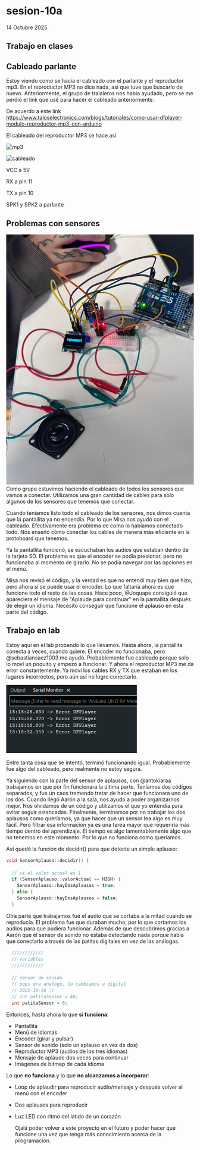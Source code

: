 # sesion-10a

14 Octubre 2025

## Trabajo en clases

## Cableado parlante

Estoy viendo como se hacía el cableado con el parlante y el reproductor mp3. En el reproductor MP3 no dice nada, asi que tuve que buscarlo de nuevo. Anteriormente, el grupo de tralaleros nos habia ayudado, pero se me perdió el link que usé para hacer el cableado anteriormente.

De acuerdo a este link <https://www.taloselectronics.com/blogs/tutoriales/como-usar-dfplayer-modulo-reproductor-mp3-con-arduino>

El cableado del reproductor MP3 se hace así

![mp3](https://cdn.shopify.com/s/files/1/0020/8027/6524/files/MP3-03_480x480.jpg?v=1636866608)

![cableado](https://cdn.shopify.com/s/files/1/0020/8027/6524/files/Diagrama-dfPlayer-Rafa_bb_600x600.png?v=1637000817)

VCC a 5V

RX a pin 11

TX a pin 10

SPK1 y SPK2 a parlante

## Problemas con sensores

![algunos sensores conectados](imagenes/algunos-cableados.jpg)
Como grupo estuvimos haciendo el cableado de todos los sensores que vamos a conectar. Utilizamos una gran cantidad de cables para solo algunos de los sensores que tenemos que conectar.

Cuando teníamos listo todo el cableado de los sensores, nos dimos cuenta que la pantallita ya no encendía. Por lo que Misa nos ayudó con el cableado. Efectivamente era problema de como lo habíamos conectado todo. Nos enseñó cómo conectar los cables de manera más eficiente en la protoboard que tenemos.

Ya la pantallita funcionó, se escuchaban los audios que estaban dentro de la tarjeta SD. El problema es que el encoder se podía presionar, pero no funcionaba al momento de girarlo. No se podía navegar por las opciones en el menú.

Misa nos revisó el código, y la verdad es que no entendí muy bien que hizo, pero ahora sí se puede usar el encoder. Lo que faltaría ahora es que funcione todo el resto de las cosas. Hace poco, @Joquape consiguió que apareciera el mensaje de "Aplaude para continuar" en la pantallita después de elegir un idioma. Necesito conseguir que funcione el aplauso en esta parte del código.

## Trabajo en lab

Estoy aquí en el lab probando lo que llevamos. Hasta ahora, la pantallita conecta a veces, cuando quiere. El encoder no funcionaba, pero @sebastiansaez1003 me ayudó. Probablemente fue cableado porque solo lo moví un poquito y empezó a funcionar. Y ahora el reproductor MP3 me da error constantemente. Ya moví los cables RX y TX que estaban en los lugares incorrectos, pero aún así no logro conectarlo.

![error mp3](./imagenes/error-mp3.png)

Entre tanta cosa que se intentó, terminó funcionando igual. Probablemente fue algo del cableado, pero realmente no estoy segura.

Ya siguiendo con la parte del sensor de aplausos, con @antokiaraa trabajamos en que por fin funcionara la última parte. Teníamos dos códigos separados, y fue un caos tremendo tratar de hacer que funcionara uno de los dos. Cuando llegó Aarón a la sala, nos ayudó a poder organizarnos mejor. Nos olvidamos de un código y utilizamos el que yo entendía para evitar seguir estancadas. Finalmente, terminamos por no trabajar los dos aplausos como queríamos, ya que hacer que un sensor lea algo es muy fácil. Pero filtrar esa información ya es una tarea mayor que requeriría más tiempo dentro del aprendizaje. El tiempo es algo lamentablemente algo que no tenemos en este momento. Por lo que no funciona como queríamos.

Así quedó la función de decidir() para que detecte un simple aplauso:

```cpp
void SensorAplauso::decidir() {

  // si el valor actual es 1
  if (SensorAplauso::valorActual == HIGH) {
    SensorAplauso::hayDosAplausos = true;
  } else {
    SensorAplauso::hayDosAplausos = false;
  }
```

Otra parte que trabajamos fue el audio que se cortaba a la mitad cuando se reproducía. El problema fue que duraban mucho, por lo que cortamos los audios para que pudiera funcionar. Además de que descubrimos gracias a Aarón que el sensor de sonido no estaba detectando nada porque había que conectarlo a través de las patitas digitales en vez de las análogas.

```cpp
  ////////////
  // variables
  ////////////

  // sensor de sonido
  // oops era analogo, lo cambiamos a digital
  // 2025-10-16 :(
  // int patitaSensor = A0;
  int patitaSensor = 6;
```

Entonces, hasta ahora lo que **si funciona**:
- Pantallita
- Menú de idiomas
- Encoder (girar y pulsar)
- Sensor de sonido (solo un aplauso en vez de dos)
- Reproductor MP3 (audios de los tres idiomas)
- Mensaje de aplaude dos veces para continuar
- Imágenes de bitmap de cada idioma

Lo que **no funciona** y lo que **no alcanzamos a incorporar**:
- Loop de aplaudir para reproducir audio/mensaje y después volver al menú con el encoder
- Dos aplausos para reproducir
- Luz LED con ritmo del latido de un corazón

  Ojalá poder volver a este proyecto en el futuro y poder hacer que funcione una vez que tenga más conocimiento acerca de la programación.
